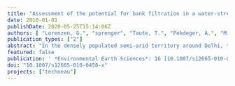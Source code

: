 ```yaml
---
title: "Assessment of the potential for bank filtration in a water-stressed megacity (Delhi, India)"
date: 2010-01-01
publishDate: 2020-05-25T15:14:06Z
authors: [ "Lorenzen, G.", "sprenger", "Taute, T.", "Pekdeger, A.", "Mittal, A. K.", "Massmann, G." ]
publication_types: ["2"]
abstract: "In the densely populated semi-arid territory around Delhi, the water demand is rising continuously, while the surface- and groundwater resources are threatened by contamination and overexploitation. This is a typical scenario in many newly industrialising and developing countries, where new approaches for a responsible resources management have to be found. Bank filtration holds a great potential, thus being a low tech method and benefiting from the storage and contaminant attenuation capacity of the natural soil/rock. For this study, three field sites have been constructed to investigate bank filtration in different environments in and around the megacity with a main focus on inorganic contaminants. Hydraulic heads, temperature gradients and hydrochemistry of surface water and groundwater were analysed in three different seasons. Depending on sitespecific conditions, distinct hydrogeological conditions were observed and both positive and negative effects on water quality were identified. Most concerning issues are the impact of anthropogenic ammonia, the mixing with ambient saline groundwater and the mobilisation of arsenic during the reductive dissolution of manganese- and iron(hydr)oxides. Positive aspects are the dilution of contaminants during the mixing of waters from different sources, the sorption of arsenic, denitrification, and the precipitation of fluoride under favourable conditions."
featured: false
publication: ' *Environmental Earth Sciences*: 16 [10.1007/s12665-010-0458-x](https://doi.org/10.1007/s12665-010-0458-x)'
doi: "10.1007/s12665-010-0458-x"
projects: ["techneau"]
---
```


